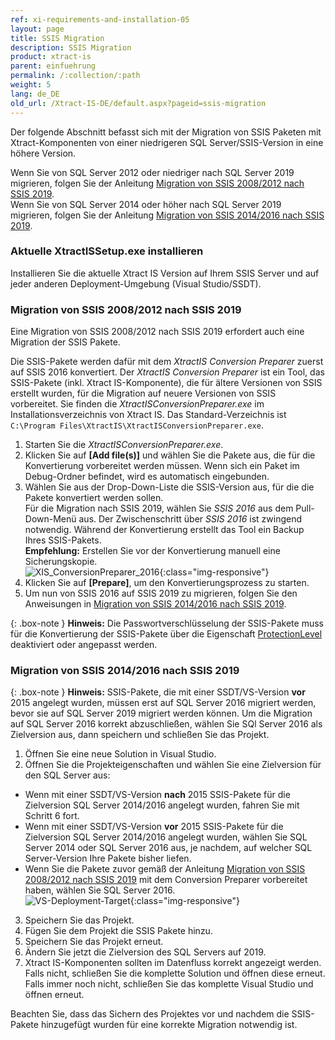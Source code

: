 ```yaml
---
ref: xi-requirements-and-installation-05
layout: page
title: SSIS Migration
description: SSIS Migration
product: xtract-is
parent: einfuehrung
permalink: /:collection/:path
weight: 5
lang: de_DE
old_url: /Xtract-IS-DE/default.aspx?pageid=ssis-migration
---
```


Der folgende Abschnitt befasst sich mit der Migration von SSIS Paketen mit Xtract-Komponenten von einer niedrigeren SQL Server/SSIS-Version in eine höhere Version. 

Wenn Sie von SQL Server 2012 oder niedriger nach SQL Server 2019 migrieren, folgen Sie der Anleitung [Migration von SSIS 2008/2012 nach SSIS 2019](#migration-von-ssis-20082012-nach-ssis-2019).<br>
Wenn Sie von SQL Server 2014 oder höher nach SQL Server 2019 migrieren, folgen Sie der Anleitung [Migration von SSIS 2014/2016 nach SSIS 2019](#migration-von-ssis-20142016-nach-ssis-2019).

### Aktuelle XtractISSetup.exe installieren
Installieren Sie die aktuelle Xtract IS Version auf Ihrem SSIS Server und auf jeder anderen Deployment-Umgebung (Visual Studio/SSDT).

### Migration von SSIS 2008/2012 nach SSIS 2019

Eine Migration von SSIS 2008/2012 nach SSIS 2019 erfordert auch eine Migration der SSIS Pakete.

Die SSIS-Pakete werden dafür mit dem *XtractIS Conversion Preparer* zuerst auf SSIS 2016 konvertiert.
Der *XtractIS Conversion Preparer* ist ein Tool, das SSIS-Pakete (inkl. Xtract IS-Komponente), die für ältere Versionen von SSIS erstellt wurden, für die Migration auf neuere Versionen von SSIS vorbereitet. 
Sie finden die *XtractISConversionPreparer.exe* im Installationsverzeichnis von Xtract IS. Das Standard-Verzeichnis ist `C:\Program Files\XtractIS\XtractISConversionPreparer.exe`. 

1. Starten Sie die *XtractISConversionPreparer.exe*.
2. Klicken Sie auf **[Add file(s)]** und wählen Sie die Pakete aus, die für die Konvertierung vorbereitet werden müssen.
Wenn sich ein Paket im Debug-Ordner befindet, wird es automatisch eingebunden. 
3. Wählen Sie aus der Drop-Down-Liste die SSIS-Version aus, für die die Pakete konvertiert werden sollen.<br>
Für die Migration nach SSIS 2019, wählen Sie *SSIS 2016* aus dem Pull-Down-Menü aus. Der Zwischenschritt über *SSIS 2016* ist zwingend notwendig.
Während der Konvertierung erstellt das Tool ein Backup Ihres SSIS-Pakets. <br>
**Empfehlung:** Erstellen Sie vor der Konvertierung manuell eine Sicherungskopie.<br> 
![XIS_ConversionPreparer_2016](/img/content/XIS_ConversionPreparer_2016.png){:class="img-responsive"}
4. Klicken Sie auf **[Prepare]**, um den Konvertierungsprozess zu starten.<br>
5. Um nun von SSIS 2016 auf SSIS 2019 zu migrieren, folgen Sie den Anweisungen in [Migration von SSIS 2014/2016 nach SSIS 2019](#migration-von-ssis-20142016-nach-ssis-2019).

{: .box-note }
**Hinweis:** Die Passwortverschlüsselung der SSIS-Pakete muss für die Konvertierung der SSIS-Pakete über die Eigenschaft [ProtectionLevel](https://docs.microsoft.com/de-de/sql/integration-services/security/access-control-for-sensitive-data-in-packages?view=sql-server-ver15#set_protection) deaktiviert oder angepasst werden.


### Migration von SSIS 2014/2016 nach SSIS 2019

{: .box-note }
**Hinweis:** SSIS-Pakete, die mit einer SSDT/VS-Version **vor** 2015 angelegt wurden, müssen erst auf SQL Server 2016 migriert werden, bevor sie auf SQL Server 2019 migriert werden können.
Um die Migration auf SQL Server 2016 korrekt abzuschließen, wählen Sie SQl Server 2016 als Zielversion aus, dann speichern und schließen Sie das Projekt. 

1. Öffnen Sie eine neue Solution in Visual Studio. 
2. Öffnen Sie die Projekteigenschaften und wählen Sie eine Zielversion für den SQL Server aus:
- Wenn mit einer SSDT/VS-Version **nach** 2015 SSIS-Pakete für die Zielversion SQL Server 2014/2016 angelegt wurden, fahren Sie mit Schritt 6 fort.
- Wenn mit einer SSDT/VS-Version **vor** 2015 SSIS-Pakete für die Zielversion SQL Server 2014/2016 angelegt wurden, wählen Sie SQL Server 2014 oder SQL Server 2016 aus, je nachdem, auf welcher SQL Server-Version Ihre Pakete bisher liefen. 
- Wenn Sie die Pakete zuvor gemäß der Anleitung [Migration von SSIS 2008/2012 nach SSIS 2019](#migration-von-ssis-20082012-nach-ssis-2019) mit dem Conversion Preparer vorbereitet haben, wählen Sie SQL Server 2016.<br>
![VS-Deployment-Target](/img/content/VS_Deployment_Target.png){:class="img-responsive"}
3. Speichern Sie das Projekt.
4. Fügen Sie dem Projekt die SSIS Pakete hinzu.
5. Speichern Sie das Projekt erneut.
6. Ändern Sie jetzt die Zielversion des SQL Servers auf 2019.
7. Xtract IS-Komponenten sollten im Datenfluss korrekt angezeigt werden. 
Falls nicht, schließen Sie die komplette Solution und öffnen diese erneut. 
Falls immer noch nicht, schließen Sie das komplette Visual Studio und öffnen erneut.

Beachten Sie, dass das Sichern des Projektes vor und nachdem die SSIS-Pakete hinzugefügt wurden für eine korrekte Migration notwendig ist.
